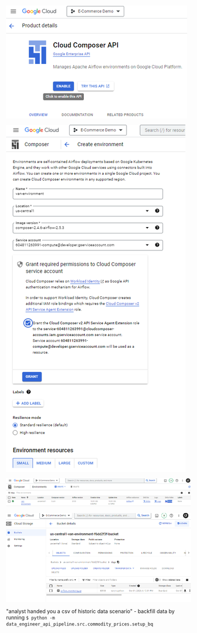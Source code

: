 ![enable api](image.png)

![new composer env](image-1.png)

![check cloud storage location](image-2.png)

![airflow dag bucket that was created](image-3.png)

"analyst handed you a csv of historic data scenario" - backfill data by running `$ python -m data_engineer_api_pipeline.src.commodity_prices.setup_bq`